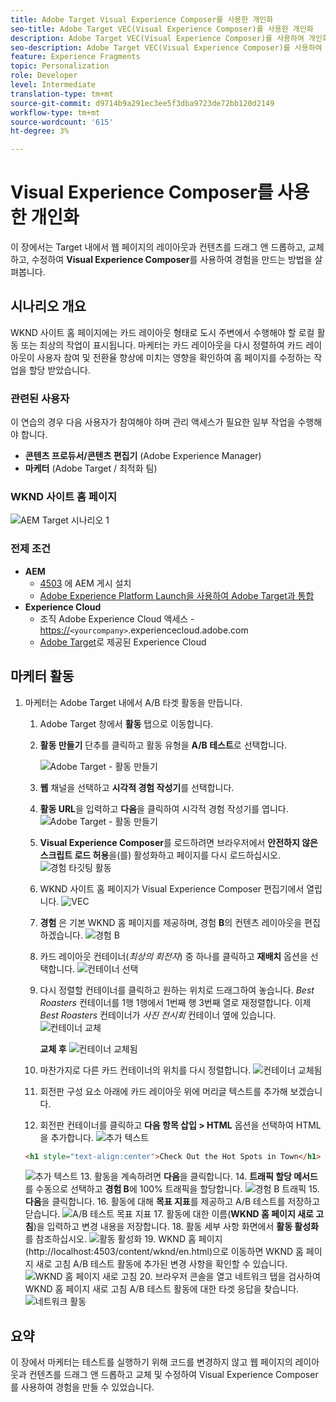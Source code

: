 ```yaml
---
title: Adobe Target Visual Experience Composer를 사용한 개인화
seo-title: Adobe Target VEC(Visual Experience Composer)를 사용한 개인화
description: Adobe Target VEC(Visual Experience Composer)를 사용하여 개인화된 경험을 만들고 전달하는 방법을 보여주는 엔드 투 엔드 자습서입니다.
seo-description: Adobe Target VEC(Visual Experience Composer)를 사용하여 개인화된 경험을 만들고 전달하는 방법을 보여주는 엔드 투 엔드 자습서입니다.
feature: Experience Fragments
topic: Personalization
role: Developer
level: Intermediate
translation-type: tm+mt
source-git-commit: d9714b9a291ec3ee5f3dba9723de72bb120d2149
workflow-type: tm+mt
source-wordcount: '615'
ht-degree: 3%

---
```



# Visual Experience Composer를 사용한 개인화

이 장에서는 Target 내에서 웹 페이지의 레이아웃과 컨텐츠를 드래그 앤 드롭하고, 교체하고, 수정하여 **Visual Experience Composer**&#x200B;를 사용하여 경험을 만드는 방법을 살펴봅니다.

## 시나리오 개요

WKND 사이트 홈 페이지에는 카드 레이아웃 형태로 도시 주변에서 수행해야 할 로컬 활동 또는 최상의 작업이 표시됩니다. 마케터는 카드 레이아웃을 다시 정렬하여 카드 레이아웃이 사용자 참여 및 전환율 향상에 미치는 영향을 확인하여 홈 페이지를 수정하는 작업을 할당 받았습니다.

### 관련된 사용자

이 연습의 경우 다음 사용자가 참여해야 하며 관리 액세스가 필요한 일부 작업을 수행해야 합니다.

* **콘텐츠 프로듀서/콘텐츠 편집기** (Adobe Experience Manager)
* **마케터** (Adobe Target / 최적화 팀)

### WKND 사이트 홈 페이지

![AEM Target 시나리오 1](assets/personalization-use-case-3/aem-target-use-case-3.png)

### 전제 조건

* **AEM**
   * [4503](./implementation.md#getting-aem) 에 AEM 게시 설치
   * [Adobe Experience Platform Launch을 사용하여 Adobe Target과 통합](./using-launch-adobe-io.md#aem-target-using-launch-by-adobe)
* **Experience Cloud**
   * 조직 Adobe Experience Cloud 액세스 - <https://>`<yourcompany>`.experiencecloud.adobe.com
   * [Adobe Target](https://experiencecloud.adobe.com)로 제공된 Experience Cloud

## 마케터 활동

1. 마케터는 Adobe Target 내에서 A/B 타겟 활동을 만듭니다.
   1. Adobe Target 창에서 **활동** 탭으로 이동합니다.
   2. **활동 만들기** 단추를 클릭하고 활동 유형을 **A/B 테스트**로 선택합니다.

      ![Adobe Target - 활동 만들기](assets/personalization-use-case-2/create-ab-activity.png)
   3. **웹** 채널을 선택하고 **시각적 경험 작성기**&#x200B;를 선택합니다.
   4. **활동 URL**&#x200B;을 입력하고 **다음**을 클릭하여 시각적 경험 작성기를 엽니다.
      ![Adobe Target - 활동 만들기](assets/personalization-use-case-2/create-activity-ab-name.png)
   5. **Visual Experience Composer**&#x200B;를 로드하려면 브라우저에서 **안전하지 않은 스크립트 로드 허용**을(를) 활성화하고 페이지를 다시 로드하십시오.
      ![경험 타깃팅 활동](assets/personalization-use-case-1/load-unsafe-scripts.png)
   6. WKND 사이트 홈 페이지가 Visual Experience Composer 편집기에서 열립니다.
      ![VEC](assets/personalization-use-case-2/vec.png)
   7. **경험** 은 기본 WKND 홈 페이지를 제공하며, 경험  **B**의 컨텐츠 레이아웃을 편집하겠습니다.
      ![경험 B](assets/personalization-use-case-3/use-case3-experience-b.png)
   8. 카드 레이아웃 컨테이너(*최상의 회전자*) 중 하나를 클릭하고 **재배치** 옵션을 선택합니다.
      ![컨테이너 선택](assets/personalization-use-case-3/container-selection.png)
   9. 다시 정렬할 컨테이너를 클릭하고 원하는 위치로 드래그하여 놓습니다. *Best Roasters* 컨테이너를 1행 1행에서 1번째 행 3번째 열로 재정렬합니다. 이제 *Best Roasters* 컨테이너가 *사진 전시회* 컨테이너 옆에 있습니다.
      ![컨테이너 교체](assets/personalization-use-case-3/container-swap.png)

      **교체 후**
      ![컨테이너 교체됨](assets/personalization-use-case-3/after-swap-1-3.png)
   10. 마찬가지로 다른 카드 컨테이너의 위치를 다시 정렬합니다.
      ![컨테이너 교체됨](assets/personalization-use-case-3/after-swap-all.png)
   11. 회전판 구성 요소 아래에 카드 레이아웃 위에 머리글 텍스트를 추가해 보겠습니다.
   12. 회전판 컨테이너를 클릭하고 **다음 항목 삽입 > HTML** 옵션을 선택하여 HTML을 추가합니다.
      ![추가 텍스트](assets/personalization-use-case-3/add-text.png)

      ```html
      <h1 style="text-align:center">Check Out the Hot Spots in Town</h1>
      ```

      ![추가 텍스트](assets/personalization-use-case-3/after-changes.png)
   13. 활동을 계속하려면 **다음**&#x200B;을 클릭합니다.
   14. **트래픽 할당 메서드**&#x200B;를 수동으로 선택하고 **경험 B**에 100% 트래픽을 할당합니다.
      ![경험 B 트래픽](assets/personalization-use-case-2/traffic.png)
   15. **다음**&#x200B;을 클릭합니다.
   16. 활동에 대해 **목표 지표**를 제공하고 A/B 테스트를 저장하고 닫습니다.
      ![A/B 테스트 목표 지표](assets/personalization-use-case-2/goal-metric.png)
   17. 활동에 대한 이름(**WKND 홈 페이지 새로 고침**)을 입력하고 변경 내용을 저장합니다.
   18. 활동 세부 사항 화면에서 **활동 활성화**를 참조하십시오.
      ![활동 활성화](assets/personalization-use-case-3/save-activity.png)
   19. WKND 홈 페이지(http://localhost:4503/content/wknd/en.html)으로 이동하면 WKND 홈 페이지 새로 고침 A/B 테스트 활동에 추가된 변경 사항을 확인할 수 있습니다.
      ![WKND 홈 페이지 새로 고침](assets/personalization-use-case-3/activity-result.png)
   20. 브라우저 콘솔을 열고 네트워크 탭을 검사하여 WKND 홈 페이지 새로 고침 A/B 테스트 활동에 대한 타겟 응답을 찾습니다.
      ![네트워크 활동](assets/personalization-use-case-3/activity-result.png)

## 요약

이 장에서 마케터는 테스트를 실행하기 위해 코드를 변경하지 않고 웹 페이지의 레이아웃과 컨텐츠를 드래그 앤 드롭하고 교체 및 수정하여 Visual Experience Composer를 사용하여 경험을 만들 수 있었습니다.
